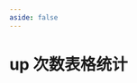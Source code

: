 ```yaml
---
aside: false
---
```

# up 次数表格统计

<UpTable />

<script setup>
import UpTable from "../.vitepress/components/zzz/UpTable.vue";
</script>
